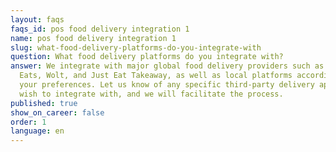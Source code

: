 ```yaml
---
layout: faqs
faqs_id: pos food delivery integration 1
name: pos food delivery integration 1
slug: what-food-delivery-platforms-do-you-integrate-with
question: What food delivery platforms do you integrate with?
answer: We integrate with major global food delivery providers such as Uber
  Eats, Wolt, and Just Eat Takeaway, as well as local platforms according to
  your preferences. Let us know of any specific third-party delivery app you
  wish to integrate with, and we will facilitate the process.
published: true
show_on_career: false
order: 1
language: en
---
```

